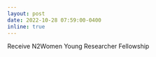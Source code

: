 ```yaml
---
layout: post
date: 2022-10-28 07:59:00-0400
inline: true
---
```


Receive N2Women Young Researcher Fellowship